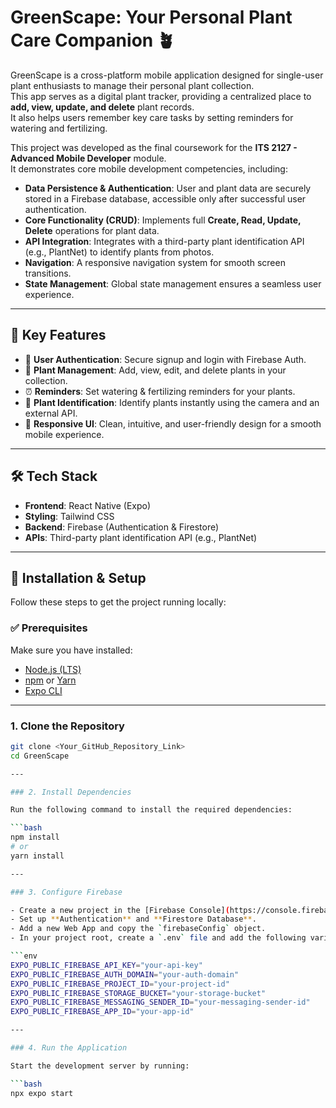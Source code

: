 # GreenScape: Your Personal Plant Care Companion 🪴

GreenScape is a cross-platform mobile application designed for single-user plant enthusiasts to manage their personal plant collection.  
This app serves as a digital plant tracker, providing a centralized place to **add, view, update, and delete** plant records.  
It also helps users remember key care tasks by setting reminders for watering and fertilizing.

This project was developed as the final coursework for the **ITS 2127 - Advanced Mobile Developer** module.  
It demonstrates core mobile development competencies, including:

- **Data Persistence & Authentication**: User and plant data are securely stored in a Firebase database, accessible only after successful user authentication.
- **Core Functionality (CRUD)**: Implements full **Create, Read, Update, Delete** operations for plant data.
- **API Integration**: Integrates with a third-party plant identification API (e.g., PlantNet) to identify plants from photos.
- **Navigation**: A responsive navigation system for smooth screen transitions.
- **State Management**: Global state management ensures a seamless user experience.

---

## 🌟 Key Features

- 🔐 **User Authentication**: Secure signup and login with Firebase Auth.  
- 🌱 **Plant Management**: Add, view, edit, and delete plants in your collection.  
- ⏰ **Reminders**: Set watering & fertilizing reminders for your plants.  
- 📸 **Plant Identification**: Identify plants instantly using the camera and an external API.  
- 📱 **Responsive UI**: Clean, intuitive, and user-friendly design for a smooth mobile experience.  

---

## 🛠 Tech Stack

- **Frontend**: React Native (Expo)  
- **Styling**: Tailwind CSS  
- **Backend**: Firebase (Authentication & Firestore)  
- **APIs**: Third-party plant identification API (e.g., PlantNet)  

---

## 🚀 Installation & Setup

Follow these steps to get the project running locally:

### ✅ Prerequisites
Make sure you have installed:

- [Node.js (LTS)](https://nodejs.org/)  
- [npm](https://www.npmjs.com/) or [Yarn](https://yarnpkg.com/)  
- [Expo CLI](https://docs.expo.dev/get-started/installation/)  

---

### 1. Clone the Repository

```bash
git clone <Your_GitHub_Repository_Link>
cd GreenScape

---

### 2. Install Dependencies

Run the following command to install the required dependencies:

```bash
npm install
# or
yarn install

---

### 3. Configure Firebase

- Create a new project in the [Firebase Console](https://console.firebase.google.com/).
- Set up **Authentication** and **Firestore Database**.
- Add a new Web App and copy the `firebaseConfig` object.
- In your project root, create a `.env` file and add the following variables:

```env
EXPO_PUBLIC_FIREBASE_API_KEY="your-api-key"
EXPO_PUBLIC_FIREBASE_AUTH_DOMAIN="your-auth-domain"
EXPO_PUBLIC_FIREBASE_PROJECT_ID="your-project-id"
EXPO_PUBLIC_FIREBASE_STORAGE_BUCKET="your-storage-bucket"
EXPO_PUBLIC_FIREBASE_MESSAGING_SENDER_ID="your-messaging-sender-id"
EXPO_PUBLIC_FIREBASE_APP_ID="your-app-id"

---

### 4. Run the Application

Start the development server by running:

```bash
npx expo start